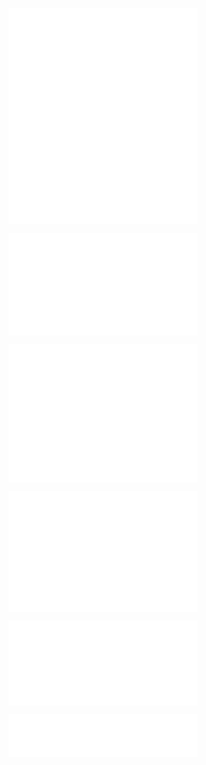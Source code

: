 <p align="center">
  <a href="https://github.com/recurser">
    <img align="center" width="60%" src="./header.svg" />
  </a>

  <a href="https://github.com/recurser?tab=repositories">
    <img align="center" width="60%" src="./repositories.svg" />
  </a>

  <a href="https://github.com/recurser">
    <img align="center" width="60%" src="./acti_comm.svg" />
  </a>

  <a href="https://github.com/recurser">
    <img align="center" width="60%" src="./iso_calender.svg" />
  </a>
</p>

<p align="center">
  <a href="https://github.com/search?l=&o=desc&q=user%3Arecurser+is%3Apr&s=created&type=Issues">
    <img align="center" width="60%" src="./issue_pr_lang.svg" />
  </a>
</p>

<p align="center">
  <a href="https://github.com/recurser">
    <img align="center" width="60%" src="./github-habits.svg" />
  </a>
</p>

<p align="center">
  <a href="https://github.com/recurser?tab=stars">
    <img align="center" width="60%" src="./recently-starred.svg" />
  </a>
</p>

<p align="center">
  <a href="https://github.com/recurser">
    <img align="center" width="60%" src="./achievements.svg" />
  </a>
</p>

<p align="center">
  <a href="https://github.com/recurser?tab=followers">
    <img align="center" width="60%" src="./followers.svg" />
  </a>
</p>

